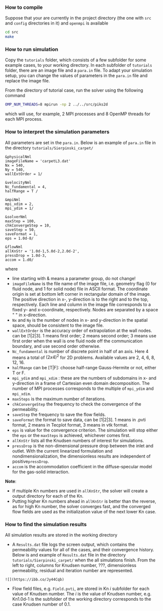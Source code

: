 
### How to compile 

Suppose that your are currently in the project directory (the one with `src` and `config` directories in it) and `openmpi` is available

```bash
cd src
make
```

### How to run simulation

Copy the `tutorials` folder, which consists of a few subfolder for some example cases, to your working directory. In each subfolder of `tutorials` folder, there are an image file and a `para.in`  file. To adapt your simulation setup, you can change the values of parameters in the `para.in` file and replace the image file.

From the directory of tutorial case, run the solver using the following command

```bash
OMP_NUM_THREADS=8 mpirun -np 2 ../../src/piks2d

```
which will use, for example, 2 MPI processes and 8 OpenMP threads for each MPI process.

### How to interpret the simulation parameters
All parameters are set in the `para.in`.  Below is an example of `para.in` file in the directory `tutorials/Sierpinski_carpet/`
```
&physicalNml
imageFileName = 'carpetL3.dat'
Nx = 540,
Ny = 540,
wallExtOrder = 1/

&velocityNml
Nc_fundamental = 4,
halfRange = T /

&mpiNml
mpi_xdim = 2,
mpi_ydim = 1/

&solverNml
maxStep = 100,
chkConvergeStep = 10,
saveStep = 50,
saveFormat = 1,
eps = 1.0d-8/

&flowNml
allKnStr = '1.0d-1,5.0d-2,2.0d-2',
pressDrop = 1.0d-3,
accom = 1.d0/
```
where
* line starting with & means a parameter group, do not change!
* `imageFileName` is the file name of the image file, i.e. geometry flag (0 for fluid node, and 1 for solid node) file in ASCII format. 
   The coordinate origin is set at bottom left corner in rectangular domain of the image. The positive direction in x-, y-direction is to the right and to the top, respectively. Each line and column in the image file corresponds to a fixed y- and x-coordinate, respectively. Nodes are separated by a space " " in x-direction.
* `Nx` and `Ny` is the number of nodes in x- and y-direction in the spatial space, should be consistent to the image file.
* `wallExtOrder` is  the accuracy order of extrapolation at the wall nodes. can be [1|2|3]. 1 means first order; 2 means second order; 3 means use first order when the wall is one fluid node off the communication boundary, and use second order otherwise. 
* `Nc_fundamental` is number of discrete point in half of an axis.  Here 4 means a total of $(2x4)^2$ for 2D problems. Available values are  2, 4, 6, 8, 12, 16.
* `halfRange` can be [T|F]: choose half-range Gauss-Hermite or not, either T or F.
* `mpi_ydim` and `mpi_xdim` : these are the numbers of subdomains in x- and y-direction in a frame of Cartesian even domain decomposition. The number of MPI processes corresponds to the multiple of `mpi_ydim` and `mpi_xdim`.  
* `maxSteps` is the maximum number of iterations.
* `chkConvergeStep` the frequency to check the convergence of the permeability.
* `saveStep` the frequency to save the flow fields.
* `saveFormat` the format to save data, can be [1|2|3]. 1 means in .pvti format, 2 means in Tecplot format, 3 means in vtk format.
* `eps` is value for the convergence criterion. The simulation will stop either the `eps` or the `maxSteps` is achieved, whichever comes first. 
* `allKnStr` lists all the Knudsen numbers of interest for simulations.
* `pressDrop` is the non-dimensional pressure drop between the inlet and outlet. With the current linearized formulation and nondimensionalization, the dimensionless results are independent of positive`pressDrop`.  
* `accom` is the accommodation coefficient in the diffuse-specular model for the gas-solid interaction.

**Note**: 
* If multiple Kn numbers are used in `allKnStr`, the solver will create a output directory for each of the Kn. 
*  Putting higher Kn numbers ahead in `allKnStr` is better than the reverse, as for high Kn number, the solver converges fast, and the converged flow fields are used as the initialization value of the next lower Kn case. 

### How to find the simulation results
All simulation results are stored in the working directory
*  A `Results.dat` file logs the screen output, which contains the permeability values for all of the cases, and their convergence history. Below is and example of `Results.dat` file in the directory `tutorials/Sierpinski_carpet/` when the all simulations finish. From the left to right, columns for Knudsen number, ???, dimensionless permeability, residual and iteration number are represented. 
```
![](https://ibb.co/Jy44Cqb)
```
* Flow field files, e.g. `Field.pvti`, are stored in   Kn _i_ subfolder for each value of Knudsen number. The _i_ is the value of Knudsen number, e.g. Kn1.0d-1 is the subfolder of the working directory corresponds to the case Knudsen number of 0.1. 
